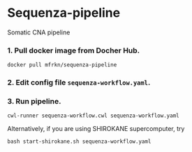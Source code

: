 # Sequenza-pipeline
Somatic CNA pipeline

### 1. Pull docker image from Docher Hub.
```
docker pull mfrkn/sequenza-pipeline
```
### 2. Edit config file `sequenza-workflow.yaml`.
### 3. Run pipeline.
```
cwl-runner sequenza-workflow.cwl sequenza-workflow.yaml
```
Alternatively, if you are using SHIROKANE supercomputer, try
```
bash start-shirokane.sh sequenza-workflow.yaml
```
